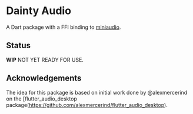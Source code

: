 # Dainty Audio 

A Dart package with a FFI binding to [miniaudio](https://github.com/mackron/miniaudio).

## Status

**WIP** NOT YET READY FOR USE.


## Acknowledgements

The idea for this package is based on initial work done by @alexmercerind on the [flutter_audio_desktop package(https://github.com/alexmercerind/flutter_audio_desktop).
